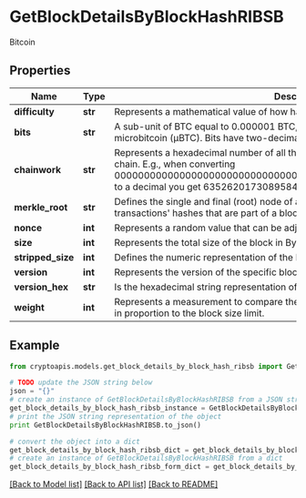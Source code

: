 # GetBlockDetailsByBlockHashRIBSB

Bitcoin

## Properties
Name | Type | Description | Notes
------------ | ------------- | ------------- | -------------
**difficulty** | **str** | Represents a mathematical value of how hard it is to find a valid hash for this block. | 
**bits** | **str** | A sub-unit of BTC equal to 0.000001 BTC, or 100 Satoshi, and is the same as microbitcoin (μBTC). Bits have two-decimal precision. | 
**chainwork** | **str** | Represents a hexadecimal number of all the hashes necessary to produce the current chain. E.g., when converting 0000000000000000000000000000000000000000000086859f7a841475b236fd to a decimal you get 635262017308958427068157 hashes, or 635262 exahashes. | 
**merkle_root** | **str** | Defines the single and final (root) node of a Merkle tree. It is the combined hash of all transactions&#39; hashes that are part of a blockchain block. | 
**nonce** | **int** | Represents a random value that can be adjusted to satisfy the Proof of Work. | 
**size** | **int** | Represents the total size of the block in Bytes. | 
**stripped_size** | **int** | Defines the numeric representation of the block size excluding the witness data. | 
**version** | **int** | Represents the version of the specific block on the blockchain. | 
**version_hex** | **str** | Is the hexadecimal string representation of the block&#39;s version. | 
**weight** | **int** | Represents a measurement to compare the size of different transactions to each other in proportion to the block size limit. | 

## Example

```python
from cryptoapis.models.get_block_details_by_block_hash_ribsb import GetBlockDetailsByBlockHashRIBSB

# TODO update the JSON string below
json = "{}"
# create an instance of GetBlockDetailsByBlockHashRIBSB from a JSON string
get_block_details_by_block_hash_ribsb_instance = GetBlockDetailsByBlockHashRIBSB.from_json(json)
# print the JSON string representation of the object
print GetBlockDetailsByBlockHashRIBSB.to_json()

# convert the object into a dict
get_block_details_by_block_hash_ribsb_dict = get_block_details_by_block_hash_ribsb_instance.to_dict()
# create an instance of GetBlockDetailsByBlockHashRIBSB from a dict
get_block_details_by_block_hash_ribsb_form_dict = get_block_details_by_block_hash_ribsb.from_dict(get_block_details_by_block_hash_ribsb_dict)
```
[[Back to Model list]](../README.md#documentation-for-models) [[Back to API list]](../README.md#documentation-for-api-endpoints) [[Back to README]](../README.md)


